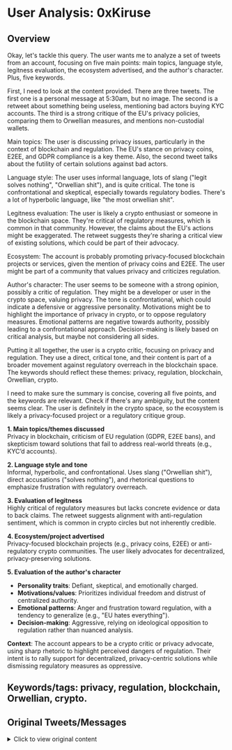 # User Analysis: 0xKiruse

## Overview

<think>
Okay, let's tackle this query. The user wants me to analyze a set of tweets from an account, focusing on five main points: main topics, language style, legitness evaluation, the ecosystem advertised, and the author's character. Plus, five keywords. 

First, I need to look at the content provided. There are three tweets. The first one is a personal message at 5:30am, but no image. The second is a retweet about something being useless, mentioning bad actors buying KYC accounts. The third is a strong critique of the EU's privacy policies, comparing them to Orwellian measures, and mentions non-custodial wallets.

Main topics: The user is discussing privacy issues, particularly in the context of blockchain and regulation. The EU's stance on privacy coins, E2EE, and GDPR compliance is a key theme. Also, the second tweet talks about the futility of certain solutions against bad actors.

Language style: The user uses informal language, lots of slang ("legit solves nothing", "Orwellian shit"), and is quite critical. The tone is confrontational and skeptical, especially towards regulatory bodies. There's a lot of hyperbolic language, like "the most orwellian shit".

Legitness evaluation: The user is likely a crypto enthusiast or someone in the blockchain space. They're critical of regulatory measures, which is common in that community. However, the claims about the EU's actions might be exaggerated. The retweet suggests they're sharing a critical view of existing solutions, which could be part of their advocacy.

Ecosystem: The account is probably promoting privacy-focused blockchain projects or services, given the mention of privacy coins and E2EE. The user might be part of a community that values privacy and criticizes regulation.

Author's character: The user seems to be someone with a strong opinion, possibly a critic of regulation. They might be a developer or user in the crypto space, valuing privacy. The tone is confrontational, which could indicate a defensive or aggressive personality. Motivations might be to highlight the importance of privacy in crypto, or to oppose regulatory measures. Emotional patterns are negative towards authority, possibly leading to a confrontational approach. Decision-making is likely based on critical analysis, but maybe not considering all sides.

Putting it all together, the user is a crypto critic, focusing on privacy and regulation. They use a direct, critical tone, and their content is part of a broader movement against regulatory overreach in the blockchain space. The keywords should reflect these themes: privacy, regulation, blockchain, Orwellian, crypto.

I need to make sure the summary is concise, covering all five points, and the keywords are relevant. Check if there's any ambiguity, but the content seems clear. The user is definitely in the crypto space, so the ecosystem is likely a privacy-focused project or a regulatory critique group.
</think>

**1. Main topics/themes discussed**  
Privacy in blockchain, criticism of EU regulation (GDPR, E2EE bans), and skepticism toward solutions that fail to address real-world threats (e.g., KYC’d accounts).  

**2. Language style and tone**  
Informal, hyperbolic, and confrontational. Uses slang ("Orwellian shit"), direct accusations ("solves nothing"), and rhetorical questions to emphasize frustration with regulatory overreach.  

**3. Evaluation of legitness**  
Highly critical of regulatory measures but lacks concrete evidence or data to back claims. The retweet suggests alignment with anti-regulation sentiment, which is common in crypto circles but not inherently credible.  

**4. Ecosystem/project advertised**  
Privacy-focused blockchain projects (e.g., privacy coins, E2EE) or anti-regulatory crypto communities. The user likely advocates for decentralized, privacy-preserving solutions.  

**5. Evaluation of the author's character**  
- **Personality traits**: Defiant, skeptical, and emotionally charged.  
- **Motivations/values**: Prioritizes individual freedom and distrust of centralized authority.  
- **Emotional patterns**: Anger and frustration toward regulation, with a tendency to generalize (e.g., "EU hates everything").  
- **Decision-making**: Aggressive, relying on ideological opposition to regulation rather than nuanced analysis.  

**Context**: The account appears to be a crypto critic or privacy advocate, using sharp rhetoric to highlight perceived dangers of regulation. Their intent is to rally support for decentralized, privacy-centric solutions while dismissing regulatory measures as oppressive.  

**Keywords/tags**: privacy, regulation, blockchain, Orwellian, crypto.
---
## Original Tweets/Messages

<details>
<summary>Click to view original content</summary>

| Type | Content |
|------|---------|
| messages | me, today at 5:30am: https://t.co/DLKGe0xGJy |
| messages | RT @zachxbt: @0xMert_ funny how it legit solves nothing 

in reality bad actors just purchase KYC’d accounts for exchanges/services like th… |
| messages | EU hates privacy b/c EU hates everything they can't control

banning privacy coins + E2EE is for criminals + delete the blockchain for GDPR compliance is possibly the most orwellian shit coming out of them these days

EDIT: apparently this even includes non-custodial wallets 🤮 |

</details>

